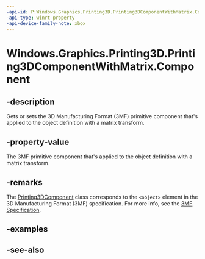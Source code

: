 ```yaml
---
-api-id: P:Windows.Graphics.Printing3D.Printing3DComponentWithMatrix.Component
-api-type: winrt property
-api-device-family-note: xbox
---
```


<!-- Property syntax
public Windows.Graphics.Printing3D.Printing3DComponent Component { get;  set; }
-->

# Windows.Graphics.Printing3D.Printing3DComponentWithMatrix.Component

## -description
Gets or sets the 3D Manufacturing Format (3MF) primitive component that's applied to the object definition with a matrix transform.

## -property-value
The 3MF primitive component that's applied to the object definition with a matrix transform.

## -remarks
The [Printing3DComponent](printing3dcomponent.md) class corresponds to the `<object>` element in the 3D Manufacturing Format (3MF) specification. For more info, see the [3MF Specification](https://3mf.io/spec/).

## -examples

## -see-also
